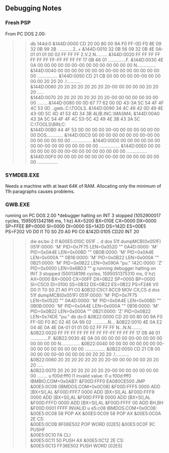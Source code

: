 ## Debugging Notes

### Fresh PSP

From PC DOS 2.00:

>> db 144d:0
&144D:0000  CD 20 00 80 00 9A F0 FF-0D F0 8E 09 32 0B 99 2B  . ..........2..+
&144D:0010  32 0B 56 09 32 0B 4E 0A-01 01 01 00 02 FF FF FF  2.V.2.N.........
&144D:0020  FF FF FF FF FF FF FF FF-FF FF FF FF 17 0B 46 01  ..............F.
&144D:0030  4E 0A 00 00 00 00 00 00-00 00 00 00 00 00 00 00  N...............
&144D:0040  00 00 00 00 00 00 00 00-00 00 00 00 00 00 00 00  ................
&144D:0050  CD 21 CB 00 00 00 00 00-00 00 00 00 00 20 20 20  .!...........   
&144D:0060  20 20 20 20 20 20 20 20-00 00 00 00 00 20 20 20          .....   
&144D:0070  20 20 20 20 20 20 20 20-00 00 00 00 00 00 00 00          ........
&144D:0080  00 0D 67 77 62 00 0D 43-3A 5C 54 4F 4F 4C 53 0D  ..gwb..C:\TOOLS.
&144D:0090  34 4C 49 42 0D 49 4E 43-0D 5C 4D 41 53 4D 34 3B  4LIB.INC.\MASM4;
&144D:00A0  43 3A 5C 54 4F 4F 4C 53-5C 42 49 4E 3B 43 3A 5C  C:\TOOLS\BIN;C:\
&144D:00B0  44 4F 53 0D 00 00 00 00-00 00 00 00 00 00 00 00  DOS.............
&144D:00C0  00 00 00 00 00 00 00 00-00 00 00 00 00 00 00 00  ................
&144D:00D0  00 00 00 00 00 00 00 00-00 00 00 00 00 00 00 00  ................
&144D:00E0  00 00 00 00 00 00 00 00-00 00 00 00 00 00 00 00  ................
&144D:00F0  00 00 00 00 00 00 00 00-00 00 00 00 00 00 00 00  ................

### SYMDEB.EXE

Needs a machine with at least 64K of RAM.  Allocating only the minimum
of 11h paragraphs causes problems.

### GWB.EXE

running on PC DOS 2.00
*debugger halting on INT 3
stopped (1052900017 cycles, 1595051342186 ms, 1 hz)
AX=5200 BX=010E CX=0000 DX=0000 SP=FFEE BP=0000 SI=0000 DI=0000 
SS=142D DS=142D ES=00E5 PS=F202 V0 D0 I1 T0 S0 Z0 A0 P0 C0 
&142D:0105 CD20             INT      20
>> dw es:bx-2 l1
&00E5:010C  051F                                          ..
>> d dos 51f
dumpMCB(0x051F)
051F:0000: 'M' PID=0x7F75 LEN=0x052D ""
0A4D:0000: 'M' PID=0x0A4E LEN=0x00BD ""
0B0B:0000: 'M' PID=0x0A4E LEN=0x000A ""
0B16:0000: 'M' PID=0x0B22 LEN=0x000A ""
0B21:0000: 'M' PID=0x0B22 LEN=0x090A "pu."
142C:0000: 'Z' PID=0x0000 LEN=0x6BD3 ""
>> g
running
debugger halting on INT 3
stopped (500138196 cycles, 1595051375310 ms, 0 hz)
AX=0000 BX=0000 CX=00FF DX=0B22 SP=0000 BP=0000 SI=C5C0 DI=0100 
SS=0B32 DS=0B22 ES=0B22 PS=F246 V0 D0 I1 T0 S0 Z1 A0 P1 C0 
&0B32:C5C1 8CC9             MOV      CX,CS
>> d dos 51f
dumpMCB(0x051F)
051F:0000: 'M' PID=0x7F75 LEN=0x052D ""
0A4D:0000: 'M' PID=0x0A4E LEN=0x00BD ""
0B0B:0000: 'M' PID=0x0A4E LEN=0x000A ""
0B16:0000: 'M' PID=0x0B22 LEN=0x000A ""
0B21:0000: 'Z' PID=0x0B22 LEN=0x74DE "pu."
>> db ds:0
&0B22:0000  CD 20 00 80 00 9A F0 FF-0D F0 8C 02 4E 0A 99 02  . ..........N...
&0B22:0010  4E 0A E2 04 4E 0A 4E 0A-01 01 01 00 02 FF FF FF  N...N.N.........
&0B22:0020  FF FF FF FF FF FF FF FF-FF FF FF FF 17 0B 46 01  ..............F.
&0B22:0030  4E 0A 00 00 00 00 00 00-00 00 00 00 00 00 00 00  N...............
&0B22:0040  00 00 00 00 00 00 00 00-00 00 00 00 00 00 00 00  ................
&0B22:0050  CD 21 CB 00 00 00 00 00-00 00 00 00 00 20 20 20  .!...........   
&0B22:0060  20 20 20 20 20 20 20 20-00 00 00 00 00 20 20 20          .....   
&0B22:0070  20 20 20 20 20 20 20 20-00 00 00 00 00 00 00 00          ........
>> u f00d:fff0 l1
invalid value: l1
>> u f00d:fff0
IBMBIO.COM+0x0AB7:
&F00D:FFF0 EA080CE500       JMP      &00E5:0C08 (IBMDOS.COM+0x0C08)
&F00D:FFF5 0000             ADD      [BX+SI],AL
&F00D:FFF7 0000             ADD      [BX+SI],AL
&F00D:FFF9 0000             ADD      [BX+SI],AL
&F00D:FFFB 0000             ADD      [BX+SI],AL
&F00D:FFFD 0000             ADD      [BX+SI],AL
&F00D:FFFF 00               ADD      BH,BH
&F00D:0001 FFFF             INVALID 
>> u e5:c08
IBMDOS.COM+0x0C08:
&00E5:0C08 58               POP      AX
&00E5:0C09 58               POP      AX
&00E5:0C0A 2E               CS:     
&00E5:0C0B 8F06E502         POP      WORD [02E5]
&00E5:0C0F 9C               PUSHF   
&00E5:0C10 FA               CLI     
&00E5:0C11 50               PUSH     AX
&00E5:0C12 2E               CS:     
&00E5:0C13 FF36E502         PUSH     WORD [02E5]
